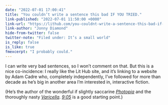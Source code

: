 ```yaml
---
date: "2022-07-01 17:00:41"
title: "You couldn’t write a sentence this bad IF YOU TRIED."
link-published: "2022-07-01 11:50:00 +0000"
link-url: "https://lithub.com/you-couldnt-write-a-sentence-this-bad-if-you-tried/"
link-author: "Jonny Diamond"
hide-from-twitter: false
twitter-note: "Filed under: It’s a small world"
is_reply: false
is_like: true
fmexcerpt: "I probably could."
---
```


I can write very bad sentences, so I won’t comment on that. But this is a nice co-incidence: I really like the Lit Hub site, and it’s linking to a website by Adam Cadre who, completely independently, I’ve followed for more than decade as he’s big in another area I’m interested in, interactive fiction.

(He’s the author of the wonderful if slightly saccarine [_Photopia_](http://adamcadre.ac/if/photopia.html) and the thoroughly nasty [_Varicella_](http://adamcadre.ac/if/varicella.html). [_9:05_](http://adamcadre.ac/if/905.html) is a good starting point.)
